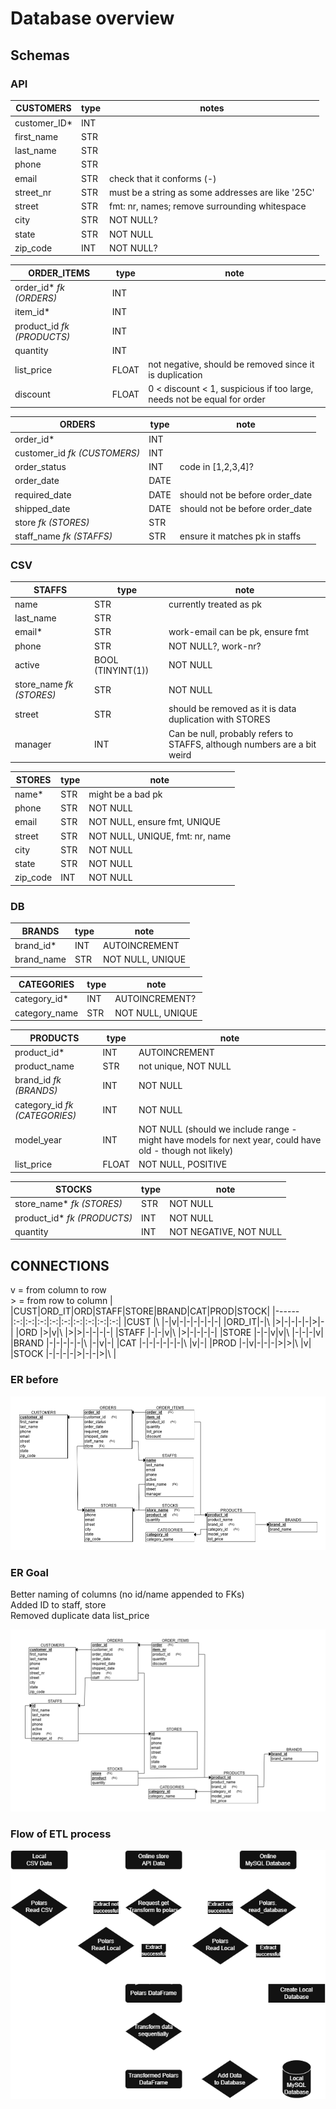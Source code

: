 # Database overview

## Schemas

### API

|CUSTOMERS|type |notes
|---------|-| - |
|customer_ID*| INT |
|first_name|STR | 
|last_name|STR|
|phone| STR|
|email| STR| check that it conforms (-)|
|street_nr| STR | must be a string as some addresses are like '25C'|
|street| STR | fmt: nr, names; remove surrounding whitespace|
|city| STR | NOT NULL? |
|state| STR | NOT NULL|
|zip_code| INT | NOT NULL?|

| ORDER_ITEMS| type | note |
|-|-|-|
|order_id* *fk (ORDERS)*| INT |
|item_id*| INT |
|product_id *fk (PRODUCTS)*| INT |
|quantity| INT |
|list_price| FLOAT | not negative, should be removed since it is duplication |
|discount| FLOAT | 0 < discount < 1, suspicious if too large, needs not be equal for order|

| ORDERS| type | note |
|-|-|-|
|order_id*| INT|
|customer_id *fk (CUSTOMERS)*| INT |
|order_status|INT | code in [1,2,3,4]?|
|order_date|DATE|
|required_date|DATE|should not be before order_date |
|shipped_date|DATE|should not be before order_date |
|store *fk (STORES)*| STR |
|staff_name *fk (STAFFS)*| STR | ensure it matches pk in staffs|

### CSV

|STAFFS| type | note |
|-|-|-|
|name| STR | currently treated as pk |
|last_name| STR |
|email*| STR | work-email can be pk, ensure fmt|
|phone| STR | NOT NULL?, work-nr? |
|active| BOOL (TINYINT(1)) | NOT NULL |
|store_name *fk (STORES)*| STR | NOT NULL |
|street| STR | should be removed as it is data duplication with STORES|
|manager| INT | Can be null, probably refers to STAFFS, although numbers are a bit weird|

|STORES| type | note |
|-|-|-|
|name*| STR | might be a bad pk |
|phone| STR | NOT NULL
|email| STR | NOT NULL, ensure fmt, UNIQUE |
|street| STR | NOT NULL, UNIQUE, fmt: nr, name|
|city| STR | NOT NULL|
|state| STR | NOT NULL |
|zip_code| INT | NOT NULL |
### DB

|BRANDS| type | note |
|-|-|-|
| brand_id* | INT | AUTOINCREMENT
| brand_name | STR | NOT NULL, UNIQUE

|CATEGORIES| type | note |
|-|-|-|
| category_id* | INT | AUTOINCREMENT?|
| category_name | STR | NOT NULL, UNIQUE |

|PRODUCTS| type | note |
|-|-|-|
| product_id* | INT | AUTOINCREMENT |
| product_name | STR | not unique, NOT NULL |
| brand_id *fk (BRANDS)* | INT | NOT NULL |
| category_id *fk (CATEGORIES)* | INT | NOT NULL |
| model_year | INT | NOT NULL (should we include range - might have models for next year, could have old - though not likely)
| list_price | FLOAT | NOT NULL, POSITIVE |

|STOCKS| type | note |
|-|-|-|
| store_name* *fk (STORES)*| STR | NOT NULL |
| product_id* *fk (PRODUCTS)*| INT | NOT NULL |
| quantity | INT | NOT NEGATIVE, NOT NULL |

## CONNECTIONS
v = from column to row  
\> = from row to column
|      |CUST|ORD_IT|ORD|STAFF|STORE|BRAND|CAT|PROD|STOCK|
|------|:-:|:-:|:-:|:-:|:-:|:-:|:-:|:-:|:-:|
|CUST  |\ |-|v|-|-|-|-|-|-|
|ORD_IT|-|\ |>|-|-|-|-|>|-|
|ORD   |>|v|\ |>|>|-|-|-|-|
|STAFF |-|-|v|\ |>|-|-|-|-|
|STORE |-|-|v|v|\ |-|-|-|v|
|BRAND |-|-|-|-|-|\ |-|v|-|
|CAT   |-|-|-|-|-|-|\ |v|-|
|PROD  |-|v|-|-|-|>|>|\ |v|
|STOCK |-|-|-|-|>|-|-|>|\ |


### ER before

![ER before](Data/ER-before.png "ER before")

### ER Goal

Better naming of columns (no id/name appended to FKs)  
Added ID to staff, store  
Removed duplicate data list_price

![ER Goal](Data/ER_goal.png "ER goal")


### Flow of ETL process

![ETL Process](Data/ETL-flow.png "ER Flow")


